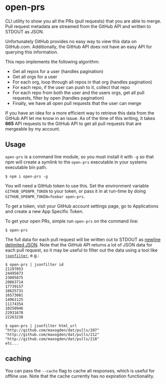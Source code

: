 # open-prs

CLI utility to show you all the PRs (pull requests) that you are able to merge. Pull request metadata are streamed from the GitHub API and written to STDOUT as JSON.

Unfortunately GitHub provides no easy way to view this data on GitHub.com. Additionally, the GitHub API does not have an easy API for querying this information.

This repo implements the following algorithm:

- Get all repos for a user (handles pagination)
- Get all orgs for a user
- For each org, loop through all repos in that org (handles pagination)
- For each repo, if the user can push to it, collect that repo
- For each repo from both the user and the users orgs, get all pull requests, filter by open (handles pagination)
- Finally, we have all open pull requests that the user can merge

If you have an idea for a more efficient way to retrieve this data from the GitHub API let me know in an issue. As of the time of this writing, it takes **665** API requests to the GitHub API to get all pull requests that are mergeable by my account.

## Usage

`open-prs` is a command line module, so you must install it with `-g` so that npm will create a symlink to the `open-prs` executable in your systems executable bin path.

```
$ npm i open-prs -g
```

You will need a GitHub token to use this. Set the environment variable `GITHUB_OPENPR_TOKEN` to your token, or pass it in at run-time by doing `GITHUB_OPENPR_TOKEN=foobar open-prs`.

To get a token, visit your GitHub account settings page, go to Applications and create a new App Specific Token. 

To get your open PRs, simple run `open-prs` on the command line:

```
$ open-prs
```

The full data for each pull request will be written out to STDOUT as [newline delimited JSON](http://ndjson.org). Note that the GitHub API returns a lot of JSON data for each pull request, so it may be useful to filter out the data using a tool like [`jsonfilter`](http://npmjs.org/jsonfilter), e.g.:

```
$ open-prs | jsonfilter id
21197053
24495873
23005875
20863714
17739157
16625731
16573081
14961125
11174354
10250946
22931678
22263238
```


```
$ open-prs | jsonfilter html_url
"http://github.com/maxogden/dat/pulls/207"
"http://github.com/maxogden/dat/pulls/212"
"http://github.com/maxogden/dat/pulls/218"
etc...
```

## caching

You can pass the `--cache` flag to cache all responses, which is useful for offline use. Note that the cache currently has no expiration functionality.
